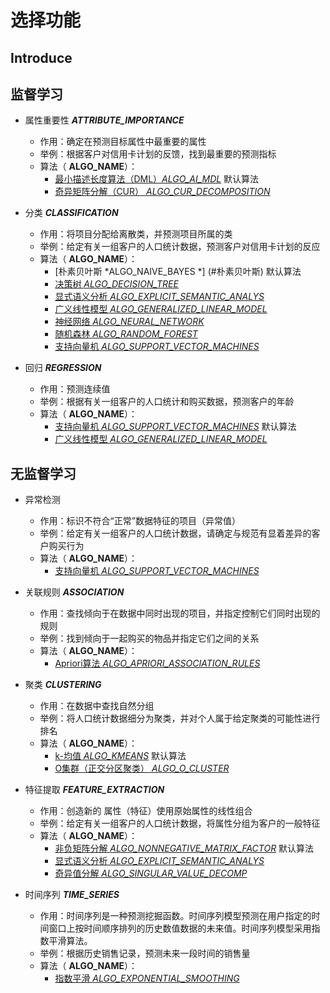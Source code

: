 # 选择功能

## Introduce ##

## 监督学习
+ 属性重要性 ***ATTRIBUTE_IMPORTANCE***
	- 作用：确定在预测目标属性中最重要的属性
	- 举例：根据客户对信用卡计划的反馈，找到最重要的预测指标
	- 算法（ **ALGO_NAME**）：
		- [最小描述长度算法（DML）*ALGO\_AI\_MDL*](#最小描述长度)  默认算法
		- [奇异矩阵分解（CUR） *ALGO\_CUR\_DECOMPOSITION*](#CUR分解)

+ 分类 ***CLASSIFICATION***
	- 作用：将项目分配给离散类，并预测项目所属的类
	- 举例：给定有关一组客户的人口统计数据，预测客户对信用卡计划的反应
	- 算法（ **ALGO_NAME**）：
		- [朴素贝叶斯 *ALGO\_NAIVE\_BAYES *] (#朴素贝叶斯) 默认算法
		- [决策树  *ALGO\_DECISION\_TREE*](#决策树)
		- [显式语义分析 *ALGO\_EXPLICIT\_SEMANTIC\_ANALYS*](#显式语义分析)
		- [广义线性模型  *ALGO\_GENERALIZED\_LINEAR_MODEL*](#广义线性模型 )
		- [神经网络 *ALGO\_NEURAL\_NETWORK*](#神经网络)
		- [随机森林 *ALGO\_RANDOM\_FOREST*](#随机森林)
		- [支持向量机 *ALGO\_SUPPORT\_VECTOR\_MACHINES*](#支持向量机) 

+ 回归 ***REGRESSION***
	- 作用：预测连续值
	- 举例：根据有关一组客户的人口统计和购买数据，预测客户的年龄
	- 算法（ **ALGO_NAME**）：
		- [支持向量机 *ALGO\_SUPPORT\_VECTOR\_MACHINES*](#支持向量机)  默认算法
		- [广义线性模型  *ALGO\_GENERALIZED\_LINEAR_MODEL*](#广义线性模型)
	
## 无监督学习
+ 异常检测	
	- 作用：标识不符合“正常”数据特征的项目（异常值）
	- 举例：给定有关一组客户的人口统计数据，请确定与规范有显着差异的客户购买行为
	- 算法（ **ALGO_NAME**）：
		- [支持向量机 *ALGO\_SUPPORT\_VECTOR\_MACHINES*](#支持向量机)

+ 关联规则 ***ASSOCIATION***
	- 作用：查找倾向于在数据中同时出现的项目，并指定控制它们同时出现的规则
	- 举例：找到倾向于一起购买的物品并指定它们之间的关系
	- 算法（ **ALGO_NAME**）：
		- [Apriori算法 *ALGO\_APRIORI\_ASSOCIATION\_RULES*](#Apriori)

+ 聚类 ***CLUSTERING***
	- 作用：在数据中查找自然分组
	- 举例：将人口统计数据细分为聚类，并对个人属于给定聚类的可能性进行排名
	- 算法（ **ALGO_NAME**）：
		- [k-均值 *ALGO_KMEANS*](#k-均值) 默认算法
		- [O集群（正交分区聚类）  *ALGO\_O\_CLUSTER*](#O集群)


+ 特征提取 ***FEATURE_EXTRACTION***
	- 作用：创造新的 属性（特征）使用原始属性的线性组合
	- 举例：给定有关一组客户的人口统计数据，将属性分组为客户的一般特征
	- 算法（ **ALGO_NAME**）：
		- [非负矩阵分解 *ALGO\_NONNEGATIVE\_MATRIX\_FACTOR*](#非负矩阵分解) 默认算法 
		- [显式语义分析 *ALGO\_EXPLICIT\_SEMANTIC\_ANALYS*](#显式语义分析)
		- [奇异值分解 *ALGO\_SINGULAR\_VALUE\_DECOMP*](#奇异值分解)

+ 时间序列 ***TIME_SERIES***
	- 作用：时间序列是一种预测挖掘函数。时间序列模型预测在用户指定的时间窗口上按时间顺序排列的历史数值数据的未来值。时间序列模型采用指数平滑算法。
	- 举例：根据历史销售记录，预测未来一段时间的销售量
	- 算法（ **ALGO_NAME**）：
		- [指数平滑 *ALGO\_EXPONENTIAL\_SMOOTHING*](#指数平滑)